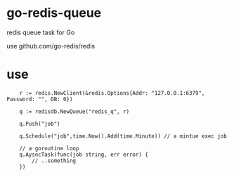 # go-redis-queue

redis queue task for Go

use github.com/go-redis/redis

# use

```
	r := redis.NewClient(&redis.Options{Addr: "127.0.0.1:6379", Password: "", DB: 0})
	
	q := redisdb.NewQueue("redis_q", r)

	q.Push("job") 
	
	q.Schedule("job",time.Now().Add(time.Minute)) // a mintue exec job

    // a goroutine loop
	q.AysncTask(func(job string, err error) {
		// ..something
	})

```

